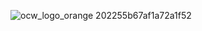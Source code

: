 ![ocw_logo_orange 202255b67af1a72a1f52](https://github.com/ezratweaver/MIT-6.0001-Introduction-To-Computer-Science-And-Programming-In-Python/assets/101545981/e933480f-7ac5-442a-b98c-e6e9a76ff8ae)
